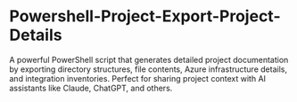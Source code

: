 # Powershell-Project-Export-Project-Details
A powerful PowerShell script that generates detailed project documentation by exporting directory structures, file contents, Azure infrastructure details, and integration inventories. Perfect for sharing project context with AI assistants like Claude, ChatGPT, and others.
